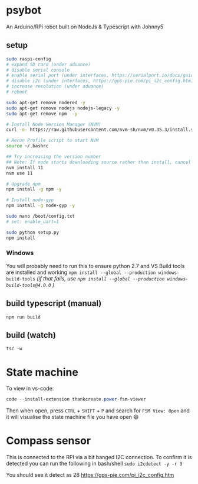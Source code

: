 # psybot
An Arduino/RPi robot built on NodeJs &amp; Typescript with Johnny5

## setup
```bash
sudo raspi-config
# expand SD card (under advance)
# disable serial console
# enable serial port (under interfaces, https://serialport.io/docs/guide-installation#raspberry-pi-linux)
# disable i2c (under interfaces, https://gps-pie.com/pi_i2c_config.htm)
# increase resolution (under advance)
# reboot

sudo apt-get remove nodered -y
sudo apt-get remove nodejs nodejs-legacy -y
sudo apt-get remove npm  -y

# Install Node Version Manager (NVM)
curl -o- https://raw.githubusercontent.com/nvm-sh/nvm/v0.35.3/install.sh | bash

# Rerun Profile script to start NVM
source ~/.bashrc 

## Try increasing the version number
## Note: If node starts downloading source rather than install, cancel and decrease the version number
nvm install 11
nvm use 11

# Upgrade npm
npm install -g npm -y

# Install node-gyp
npm install -g node-gyp -y

sudo nano /boot/config.txt
# set: enable_uart=1

sudo python setup.py
npm install
```

### Windows
You will probably need to run this to ensure python 2.7 and VS Build tools are installed and working
`npm install --global --production windows-build-tools`
_(if that fails, use `npm install --global --production windows-build-tools@4.0.0` )_

## build typescript (manual)
`npm run build`

## build (watch)
`tsc -w`

# State machine
To view in vs-code:
```powershell
code --install-extension thankcreate.power-fsm-viewer
```

Then when open, press `CTRL` + `SHIFT` + `P` and search for `FSM View: Open` and it will visualise the state machine file you have open :smile:

# Compass sensor
This is connected to the RPI via a bit banged I2C connection. To confirm it is detected you can run the following in bash/shell
`sudo i2cdetect -y -r 3`

You should see it detect as 28
https://gps-pie.com/pi_i2c_config.htm